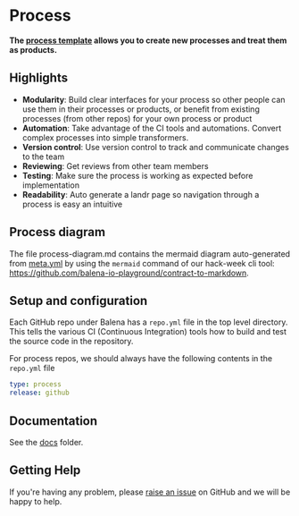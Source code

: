 # Process

**The [process template](https://github.com/product-os/process-template) allows you to create new processes and treat them as products.**

## Highlights

- **Modularity**: Build clear interfaces for your process so other people can use them in their processes or products, or benefit from existing processes (from other repos) for your own process or product
- **Automation**: Take advantage of the CI tools and automations. Convert complex processes into simple transformers.
- **Version control**: Use version control to track and communicate changes to the team
- **Reviewing**: Get reviews from other team members
- **Testing**: Make sure the process is working as expected before implementation
- **Readability**: Auto generate a landr page so navigation through a process is easy an intuitive

## Process diagram

The file process-diagram.md contains the mermaid diagram auto-generated from [meta.yml](./meta.yml) by using the `mermaid` command of our hack-week cli tool: https://github.com/balena-io-playground/contract-to-markdown.

## Setup and configuration

Each GitHub repo under Balena has a `repo.yml` file in the top level directory. This tells the various CI (Continuous Integration) tools how to build and test the source code in the repository.

For process repos, we should always have the following contents in the `repo.yml` file

```yaml
type: process
release: github

```

## Documentation

See the [docs](.docs/) folder.

## Getting Help

If you're having any problem, please [raise an issue](https://https://github.com/product-os/process/issues/new) on GitHub and we will be happy to help.
